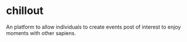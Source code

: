 # chillout
An platform to allow individuals to create events post of interest to enjoy moments with other sapiens.
